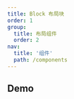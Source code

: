 ```yaml
---
title: Block 布局块
order: 1
group:
  title: 布局组件
  order: 2
nav:
  title: '组件'
  path: /components
---
```


## Demo

<code src="../../demo/Block/index.jsx"></code>

<API src="./index.tsx"></API>
